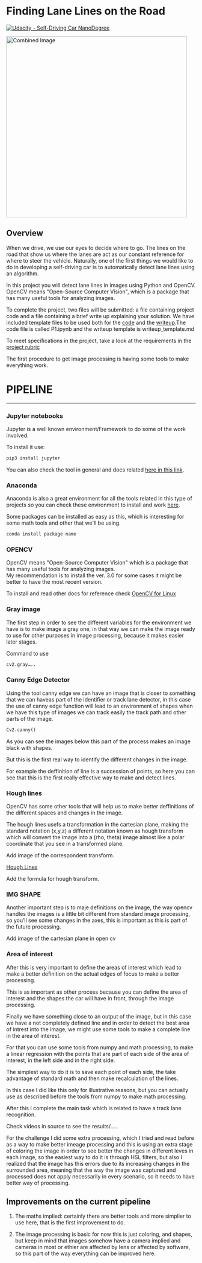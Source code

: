 # **Finding Lane Lines on the Road** 
[![Udacity - Self-Driving Car NanoDegree](https://s3.amazonaws.com/udacity-sdc/github/shield-carnd.svg)](http://www.udacity.com/drive)

<img src="examples/laneLines_thirdPass.jpg" width="480" alt="Combined Image" />


Overview
---

When we drive, we use our eyes to decide where to go.  The lines on the road that show us where the lanes are act as our constant reference for where to steer the vehicle.  Naturally, one of the first things we would like to do in developing a self-driving car is to automatically detect lane lines using an algorithm.

In this project you will detect lane lines in images using Python and OpenCV.  OpenCV means "Open-Source Computer Vision", which is a package that has many useful tools for analyzing images.  

To complete the project, two files will be submitted: a file containing project code and a file containing a brief write up explaining your solution. We have included template files to be used both for the [code](https://github.com/udacity/CarND-LaneLines-P1/blob/master/P1.ipynb) and the [writeup](https://github.com/udacity/CarND-LaneLines-P1/blob/master/writeup_template.md).The code file is called P1.ipynb and the writeup template is writeup_template.md 

To meet specifications in the project, take a look at the requirements in the [project rubric](https://review.udacity.com/#!/rubrics/322/view)

The first procedure to get image processing is having some tools to make everything work.


# PIPELINE
---


### Jupyter notebooks

Jupyter is a well known environment/Framework to do some of the work involved.

To install it use:

```python
pip3 install jupyter
```

You can also check the tool in general and docs related [here  in this link](https://jupyter.readthedocs.io/en/latest/index.html ). 

### Anaconda

Anaconda is also a great environment for all the tools related in this type of projects so you can check these environment to install and work [here](https://docs.anaconda.com/anaconda/install/).

Some packages can be installed as easy as this, which is interesting for some math tools and other that we'll be using.

```python
conda install package-name
```


### OPENCV

OpenCV means "Open-Source Computer Vision" which is a package that has many useful tools for analyzing images.  
My recommendation is to install the ver. 3.0 for some cases it might be better to have the most recent version.

To install and read other docs for reference check [OpenCV for Linux](https://docs.opencv.org/master/d7/d9f/tutorial_linux_install.htm)




### Gray image

The first step in order to see the different variables for the environment we have is to make image a gray one, in that way we can make the image ready to use for other purposes in image processing, because it makes easier later stages.


Command to use

```python
cv2.gray…..
```

### Canny Edge Detector

Using the tool canny edge we can have an image that is closer to something that we can haveas part of the identifier or track lane detector, in this case the use of canny edge function will lead to an environment of shapes when we have this type of images we can track easily the track path and other parts of the image.

```python
Cv2.canny()
```

As you can see the images below this part of the process makes an image black with shapes.

But this is the first real way to identify the different changes in the image.

For example the deffinition of line is a succession of points, so here you can see that this is the first really effective way to make and detect lines.



### Hough lines

OpenCV has some other tools that will help us to make better deffinitions of the different spaces and changes in the image.

The hough lines usefs a transformation in the cartesian plane, making the standard notation (x,y,z) a different notation known as hough transform which will convert the image into a (rho, theta) image almost like a polar coordinate that you see in a transformed plane.

Add image of the correspondent transform.

[Hough Lines](https://docs.opencv.org/2.4/_images/Hough_Lines_Tutorial_Theory_0.jpg)


Add the formula for hough transform.




### IMG SHAPE

Another important step is to maje definitions on the image, the way opencv handles the images is a little bit different from standard image processing, so you’ll see some changes in the axes, this is important as this is part of the future processing.


Add image of the cartesian plane in open cv


### Area of interest

After this is very important to define the areas of interest which lead to make a better definition on the actual edges of focus to make a better processing.

This is as important as other process because you can define the area of interest and the shapes the car will have in front, through the image processing.




Finally we have something close to an output of the image, but in this case we have a not completely defined line and in order to detect the best area of intrest into the image, we might use some tools to make a complete line in the area of interest.

For that you can use some tools from numpy and math processing, to make a linear regression with the points  that are part of each side of the area of interest, in the left side and in the right side.

The simplest way to do it is to save each point of each side, the take advantage of standard math and then make recalculation of the lines.

In this case I did like this only for illustrative reasons, but you can actually use as described before the tools from numpy to make math processing.

After this I complete the main task which is related to have a track lane recognition.


Check videos in source to see the results/…..



For the challenge I did some extra processing, which I tried and read before as a way to make better imeage processing and this is using an extra stage of coloring the image in order to see better the changes in different leves in each image, so the easiest way to do it is through  HSL filters, but also I realized that the image has this errors due to its increasing changes in the surrounded area, meaning that the way the image was captured and processed does not apply necessarily in every scenario, so it needs to have better way of processing.



## Improvements on the current pipeline

1. The maths implied: certainly there are better tools and more simplier to use here, that is the first improvement to do.

2. The image processing is basic for now this is just coloring, and shapes, but keep in mind that images somehow have a camera implied and cameras in most or ethier are affected by lens or affected by software, so this part of the way everything can be improved here.







